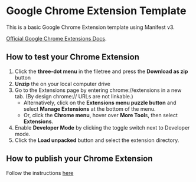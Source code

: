 # Google Chrome Extension Template

This is a basic Google Chrome Extension template using Manifest v3.

[Official Google Chrome Extensions Docs](https://developer.chrome.com/docs/webstore/).

## How to test your Chrome Extension

1. Click the **three-dot menu** in the filetree and press the **Download as zip** button
2. **Unzip** the  on your local computer drive
3. Go to the Extensions page by entering chrome://extensions in a new tab. (By design chrome:// URLs are not linkable.)
   - Alternatively, click on the **Extensions menu puzzle button** and select **Manage Extensions** at the bottom of the menu.
   - Or, click the **Chrome menu**, hover over **More Tool**s, then select **Extensions**.
4. Enable **Developer Mode** by clicking the toggle switch next to Developer mode.
5. Click the **Load unpacked** button and select the extension directory.

## How to publish your Chrome Extension

Follow the instructions [here](https://developer.chrome.com/docs/webstore/publish/)